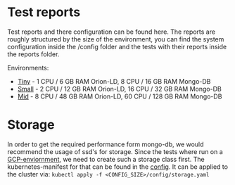 # Test reports

Test reports and there configuration can be found here. The reports are roughly structured by the size of the environment, you can find the system
configuration inside the /config folder and the tests with their reports inside the reports folder. 

Environments:
* [Tiny](tiny) - 1 CPU / 6 GB RAM Orion-LD, 8 CPU / 16 GB RAM Mongo-DB
* [Small](small) - 2 CPU / 12 GB RAM Orion-LD, 16 CPU / 32 GB RAM Mongo-DB
* [Mid](mid) - 8 CPU / 48 GB RAM Orion-LD, 60 CPU / 128 GB RAM Mongo-DB

# Storage

In order to get the required performance form mongo-db, we would recommend the usage of ssd's for storage. Since the tests where run on 
a [GCP-enviornment](https://cloud.google.com), we need to create such a storage class first. The kubernetes-manifest for that can be found in the [config](small/config/storage-class.yaml).
It can be applied to the cluster via:
```kubectl apply -f <CONFIG_SIZE>/config/storage.yaml ```
